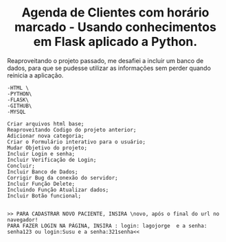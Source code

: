 <h1 align="center"> Agenda de Clientes com horário marcado - Usando conhecimentos em Flask aplicado a Python. </h1>

Reaproveitando o projeto passado, me desafiei a incluir um banco de dados, para que se pudesse utilizar as informações sem perder quando reinicia a aplicação.

```
-HTML \
-PYTHON\
-FLASK\
-GITHUB\
-MYSQL
```

```
Criar arquivos html base;
Reaproveitando Codigo do projeto anterior;
Adicionar nova categoria;
Criar o Formulário interativo para o usuário;
Mudar Objetivo do projeto;
Incluir Login e senha;
Incluir Verificação de Login;
Concluir;
Incluir Banco de Dados;
Corrigir Bug da conexão do servidor;
Incluir Função Delete;
Incluindo Função Atualizar dados;
Incluir Botão funcional;


>> PARA CADASTRAR NOVO PACIENTE, INSIRA \novo, após o final do url no navegador!
PARA FAZER LOGIN NA PÁGINA, INSIRA : login: lagojorge  e a senha: senha123 ou login:Susu e a senha:321senha<<

```